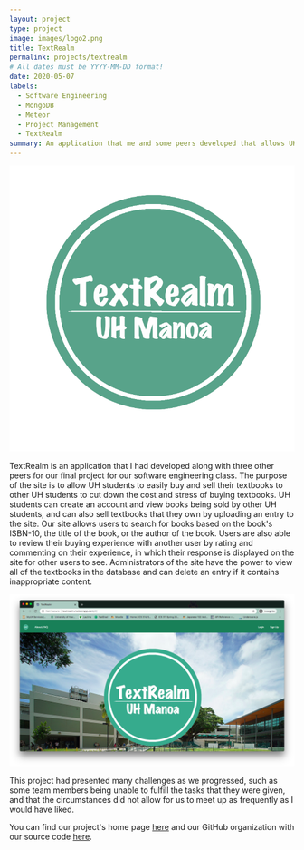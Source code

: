 ```yaml
---
layout: project
type: project
image: images/logo2.png
title: TextRealm
permalink: projects/textrealm
# All dates must be YYYY-MM-DD format!
date: 2020-05-07
labels:
  - Software Engineering
  - MongoDB
  - Meteor
  - Project Management
  - TextRealm
summary: An application that me and some peers developed that allows UH students to easily buy and sell textbooks with other UH students for our final project for our software engineering class.
---
```


<img class="ui medium right floated rounded image" src="/images/textrealmlogo.png" length="1000" width="800">

TextRealm is an application that I had developed along with three other peers for our final project for our software 
engineering class. The purpose of the site is to allow UH students to easily buy and sell their textbooks to other UH students 
to cut down the cost and stress of buying textbooks. UH students can create an account and view books being sold by other UH 
students, and can also sell textbooks that they own by uploading an entry to the site. Our site allows users to search for 
books based on the book's ISBN-10, the title of the book, or the author of the book. Users are also able to review their 
buying experience with another user by rating and commenting on their experience, in which their response is displayed on the 
site for other users to see. Administrators of the site have the power to view all of the textbooks in the database and can 
delete an entry if it contains inappropriate content. 

<img class="ui medium floated rounded image" src="/images/Portfolio.png" length="800" width="1000">


This project had presented many challenges as we progressed, such as some team members being unable to fulfill the tasks that 
they were given, and that the circumstances did not allow for us to meet up as frequently as I would have liked. 

You can find our project's home page [here](https://textrealm.github.io/) and our GitHub organization with our source code 
[here](https://github.com/textrealm).
